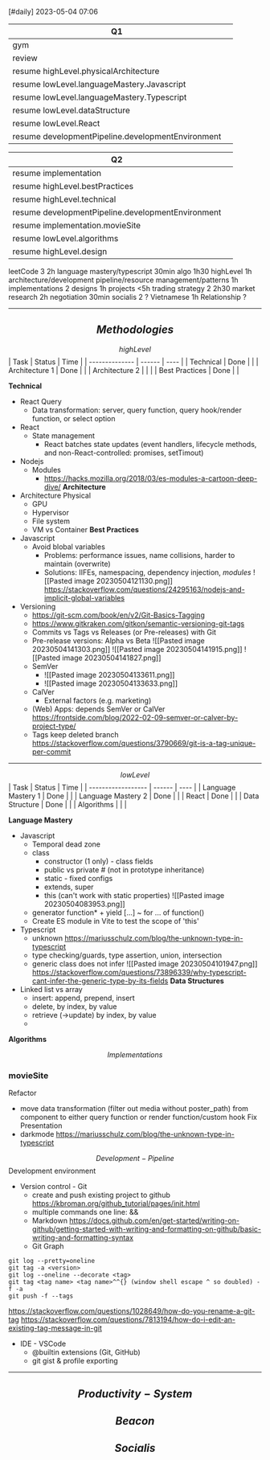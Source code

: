 [#daily]
2023-05-04
07:06


| Q1                                                |     |
| ------------------------------------------------- | --- |
| gym                                               |     |
| review                                            |     |
| resume highLevel.physicalArchitecture             |     |
| resume lowLevel.languageMastery.Javascript        |     |
| resume lowLevel.languageMastery.Typescript        |     |
| resume lowLevel.dataStructure          |     |
| resume lowLevel.React                             |     |
| resume developmentPipeline.developmentEnvironment |     |

| Q2                                                |     |
| ------------------------------------------------- | --- |
| resume implementation                             |     |
| resume highLevel.bestPractices                    |     |
| resume highLevel.technical                        |     |
| resume developmentPipeline.developmentEnvironment |     |
| resume implementation.movieSite                   |     |
| resume lowLevel.algorithms                        |     |
| resume highLevel.design                                                  |     |


leetCode 3 2h
	language mastery/typescript 30min
	algo 1h30
highLevel 1h
	architecture/development pipeline/resource management/patterns 1h
implementations 2
	designs 1h
	projects <5h
trading strategy 2 2h30
	market research 2h
	negotiation 30min
socialis 2 ?
	Vietnamese 1h 
	Relationship ?


***
## $$Methodologies$$
$$highLevel$$
| Task           | Status | Time |
| -------------- | ------ | ---- |
| Technical      | Done   |      |
| Architecture 1 | Done   |      |
| Architecture 2 |        |      |
| Best Practices | Done   |      |

**Technical**
- React Query
	- Data transformation: server, query function, query hook/render function, or select option
- React
	- State management
		- React batches state updates (event handlers, lifecycle methods, and non-React-controlled: promises, setTimout)
- Nodejs
	- Modules
		- https://hacks.mozilla.org/2018/03/es-modules-a-cartoon-deep-dive/
**Architecture** 
- Architecture Physical
	- GPU
	- Hypervisor
	- File system
	- VM vs Container
**Best Practices**
- Javascript
	- Avoid blobal variables
		- Problems: performance issues, name collisions, harder to maintain (overwrite)
		- Solutions: IIFEs, namespacing, dependency injection, *modules*
		![[Pasted image 20230504121130.png]]
		https://stackoverflow.com/questions/24295163/nodejs-and-implicit-global-variables
- Versioning
	- https://git-scm.com/book/en/v2/Git-Basics-Tagging
	- https://www.gitkraken.com/gitkon/semantic-versioning-git-tags
	- Commits vs Tags vs Releases (or Pre-releases) with Git
	- Pre-release versions: Alpha vs Beta
	![[Pasted image 20230504141303.png]]
	![[Pasted image 20230504141915.png]]
	![[Pasted image 20230504141827.png]]
	- SemVer
		- ![[Pasted image 20230504133611.png]]
		- ![[Pasted image 20230504133633.png]]
	- CalVer
		- External factors (e.g. marketing)
	- (Web) Apps: depends SemVer or CalVer https://frontside.com/blog/2022-02-09-semver-or-calver-by-project-type/
	- Tags keep deleted branch https://stackoverflow.com/questions/3790669/git-is-a-tag-unique-per-commit

****
$$lowLevel$$
| Task               | Status | Time |
| ------------------ | ------ | ---- |
| Language Mastery 1 | Done   |      |
| Language Mastery 2 | Done   |      |
| React              | Done   |      |
| Data Structure     | Done   |      |
| Algorithms         |        |      |

**Language Mastery**
- Javascript
	- Temporal dead zone
	- class
		- constructor (1 only) - class fields
		- public vs private # (not in prototype inheritance)
		- static - fixed configs
		- extends, super
		- this (can't work with static properties)
		![[Pasted image 20230504083953.png]]
	- generator function* + yield [...] ~ for ... of function()
	- Create ES module in Vite to test the scope of 'this'
- Typescript
	- unknown https://mariusschulz.com/blog/the-unknown-type-in-typescript
	- type checking/guards, type assertion, union, intersection 
	- generic class does not infer
	![[Pasted image 20230504101947.png]]
https://stackoverflow.com/questions/73896339/why-typescript-cant-infer-the-generic-type-by-its-fields
**Data Structures**
- Linked list vs array
	- insert: append, prepend, insert 
	- delete, by index, by value
	- retrieve (->update) by index, by value
	- 
**Algorithms**

$$Implementations$$
### **movieSite**
Refactor
- move data transformation (filter out media without poster_path) from component to either query function or render function/custom hook
Fix
Presentation
- darkmode
	https://mariusschulz.com/blog/the-unknown-type-in-typescript








$$Development-Pipeline$$
Development environment
- Version control - Git
	- create and push existing project to github  https://kbroman.org/github_tutorial/pages/init.html
	- multiple commands one line: &&
	- Markdown https://docs.github.com/en/get-started/writing-on-github/getting-started-with-writing-and-formatting-on-github/basic-writing-and-formatting-syntax
	- Git Graph
```
git log --pretty=oneline
git tag -a <version>
git log --oneline --decorate <tag>
git tag <tag name> <tag name>^^{} (window shell escape ^ so doubled) -f -a
git push -f --tags
```
https://stackoverflow.com/questions/1028649/how-do-you-rename-a-git-tag
https://stackoverflow.com/questions/7813194/how-do-i-edit-an-existing-tag-message-in-git
- IDE - VSCode
	- @builtin extensions (Git, GitHub) 
	- git gist & profile exporting

***
##  $$Productivity-System$$

## $$Beacon$$


## $$Socialis$$
